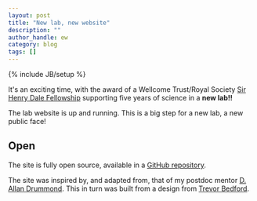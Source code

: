 ```yaml
---
layout: post
title: "New lab, new website"
description: ""
author_handle: ew
category: blog
tags: []
---
```

{% include JB/setup %}

It's an exciting time, with the award of a Wellcome Trust/Royal Society [Sir Henry Dale Fellowship](https://wellcome.ac.uk/what-we-do/directories/sir-henry-dale-fellowships-people-funded) supporting five years of science in a **new lab!!**

The lab website is up and running. This is a big step for a new lab, a new public face!

## Open

The site is fully open source, available in a [GitHub repository][1]. 

The site was inspired by, and adapted from, that of my postdoc mentor [D. Allan Drummond](http://drummondlab.org). This in turn was built from a design from [Trevor Bedford]( http://bedford.io/team/trevor-bedford/).

[1]: https://github.com/ewallace/ewallace.github.io


